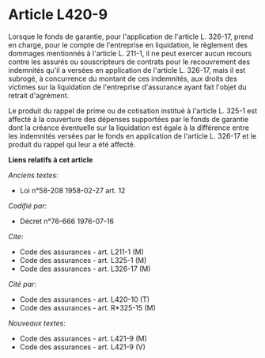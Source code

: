 # Article L420-9

Lorsque le fonds de garantie, pour l'application de l'article L. 326-17, prend en charge, pour le compte de l'entreprise en
liquidation, le règlement des dommages mentionnés à l'article L. 211-1, il ne peut exercer aucun recours contre les assurés
ou souscripteurs de contrats pour le recouvrement des indemnités qu'il a versées en application de l'article L. 326-17, mais
il est subrogé, à concurrence du montant de ces indemnités, aux droits des victimes sur la liquidation de l'entreprise
d'assurance ayant fait l'objet du retrait d'agrément.

Le produit du rappel de prime ou de cotisation institué à l'article L. 325-1 est affecté à la couverture des dépenses
supportées par le fonds de garantie dont la créance éventuelle sur la liquidation est égale à la différence entre les
indemnités versées par le fonds en application de l'article L. 326-17 et le produit du rappel qui leur a été affecté.

**Liens relatifs à cet article**

_Anciens textes_:

  - Loi n°58-208 1958-02-27 art. 12

_Codifié par_:

  - Décret n°76-666 1976-07-16

_Cite_:

  - Code des assurances - art. L211-1 (M)
  - Code des assurances - art. L325-1 (M)
  - Code des assurances - art. L326-17 (M)

_Cité par_:

  - Code des assurances - art. L420-10 (T)
  - Code des assurances - art. R*325-15 (M)

_Nouveaux textes_:

  - Code des assurances - art. L421-9 (M)
  - Code des assurances - art. L421-9 (V)
